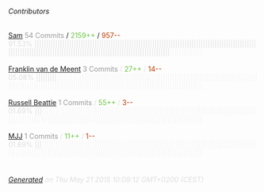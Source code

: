 ###### Contributors
[Sam](https://github.com/SamDecrock)
<font color="#999">54 Commits</font> / <font color="#6cc644">2159++</font> / <font color="#bd3c00"> 957--</font>
<font color="#dedede">91.53%&nbsp;<font color="#dedede">||||||||||||||||||||||||||||||||||||||||||||||||||||||||||||||||||||||||||||||||||||||||||||||||||||||||||||||||||||||||||||||||||||||||||||||||||||||||||||||||||||||</font><font color="#f4f4f4">||||||||||||||</font><br><br>
[Franklin van de Meent](https://github.com/fvdm)
<font color="#999">3 Commits</font> / <font color="#6cc644">27++</font> / <font color="#bd3c00"> 14--</font>
<font color="#dedede">05.08%&nbsp;<font color="#dedede">|||||||||</font><font color="#f4f4f4">|||||||||||||||||||||||||||||||||||||||||||||||||||||||||||||||||||||||||||||||||||||||||||||||||||||||||||||||||||||||||||||||||||||||||||||||||||||||||||||||||||||||||||</font><br><br>
[Russell Beattie](https://github.com/russellbeattie)
<font color="#999">1 Commits</font> / <font color="#6cc644">55++</font> / <font color="#bd3c00"> 3--</font>
<font color="#dedede">01.69%&nbsp;<font color="#dedede">|||</font><font color="#f4f4f4">|||||||||||||||||||||||||||||||||||||||||||||||||||||||||||||||||||||||||||||||||||||||||||||||||||||||||||||||||||||||||||||||||||||||||||||||||||||||||||||||||||||||||||||||||</font><br><br>
[MJJ](https://github.com/mjj2000)
<font color="#999">1 Commits</font> / <font color="#6cc644">11++</font> / <font color="#bd3c00"> 1--</font>
<font color="#dedede">01.69%&nbsp;<font color="#dedede">|||</font><font color="#f4f4f4">|||||||||||||||||||||||||||||||||||||||||||||||||||||||||||||||||||||||||||||||||||||||||||||||||||||||||||||||||||||||||||||||||||||||||||||||||||||||||||||||||||||||||||||||||</font><br><br>
###### [Generated](https://github.com/jakeleboeuf/contributor) on Thu May 21 2015 10:08:12 GMT+0200 (CEST)